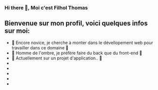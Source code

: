 ### Hi there 👋, Moi c'est Filhol Thomas


<h2> Bienvenue sur mon profil, voici quelques infos sur moi:</h2>

- :rocket: Encore novice, je cherche à monter dans le dévellopement web pour travailler dans ce domaine :rocket:
- :busts_in_silhouette: Homme de l'ombre, je préfère faire du back que du front-end :busts_in_silhouette:
- :hammer: Actuellement sur un projet d'application.. :hammer:
- 
- 
- 
- 
- 

